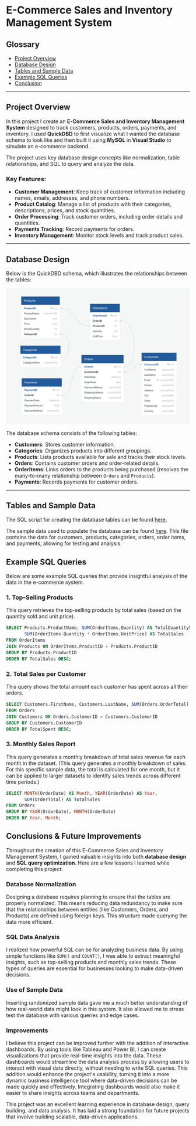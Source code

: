# E-Commerce Sales and Inventory Management System
## Glossary
- [Project Overview](#project-overview)
- [Database Design](#database-design)
- [Tables and Sample Data](#tables-and-sample-data)
- [Example SQL Queries](#example-sql-queries)
- [Conclusion](#conclusions--future-improvements)

---

## Project Overview
In this project I create an **E-Commerce Sales and Inventory Management System** designed to track customers, products, orders, payments, and inventory. I used **QuickDBD** to first visualize what I wanted the database schema to look like and then built it using **MySQL** in **Visual Studio** to simulate an e-commerce backend.

The project uses key database design concepts like normalization, table relationships, and SQL to query and analyze the data.

### Key Features:
- **Customer Management**: Keep track of customer information including names, emails, addresses, and phone numbers.
- **Product Catalog**: Manage a list of products with their categories, descriptions, prices, and stock quantities.
- **Order Processing**: Track customer orders, including order details and quantities.
- **Payments Tracking**: Record payments for orders.
- **Inventory Management**: Monitor stock levels and track product sales.

---

## Database Design

Below is the QuickDBD schema, which illustrates the relationships between the tables:

![E-Commerce ERD](QuickDBD_Shcema.png)

The database schema consists of the following tables:

- **Customers**: Stores customer information.
- **Categories**: Organizes products into different groupings.
- **Products**: Lists products available for sale and tracks their stock levels.
- **Orders**: Contains customer orders and order-related details.
- **OrderItems**: Links orders to the products being purchased (resolves the many-to-many relationship between `Orders` and `Products`).
- **Payments**: Records payments for customer orders.

---

## Tables and Sample Data

The SQL script for creating the database tables can be found [here](create_tables.sql).

The sample data used to populate the database can be found [here](sample_data.sql). This file contains the data for customers, products, categories, orders, order items, and payments, allowing for testing and analysis.

## Example SQL Queries

Below are some example SQL queries that provide insightful analysis of the data in the e-commerce system.

### 1. Top-Selling Products
This query retrieves the top-selling products by total sales (based on the quantity sold and unit price).

```sql
SELECT Products.ProductName, SUM(OrderItems.Quantity) AS TotalQuantitySold, 
       SUM(OrderItems.Quantity * OrderItems.UnitPrice) AS TotalSales
FROM OrderItems
JOIN Products ON OrderItems.ProductID = Products.ProductID
GROUP BY Products.ProductID
ORDER BY TotalSales DESC;
```

### 2. Total Sales per Customer
This query shows the total amount each customer has spent across all their orders.

```sql
SELECT Customers.FirstName, Customers.LastName, SUM(Orders.OrderTotal) AS TotalSpent
FROM Orders
JOIN Customers ON Orders.CustomerID = Customers.CustomerID
GROUP BY Customers.CustomerID
ORDER BY TotalSpent DESC;
```

### 3. Monthly Sales Report 
This query generates a monthly breakdown of total sales revenue for each month in the dataset.
(This query generates a monthly breakdown of sales. For this specific sample data, the total is calculated for one month, but it can be applied to larger datasets to identify sales trends across different time periods.)

```sql
SELECT MONTH(OrderDate) AS Month, YEAR(OrderDate) AS Year, 
       SUM(OrderTotal) AS TotalSales
FROM Orders
GROUP BY YEAR(OrderDate), MONTH(OrderDate)
ORDER BY Year, Month;
```

## Conclusions & Future Improvements

Throughout the creation of this E-Commerce Sales and Inventory Management System, I gained valuable insights into both **database design** and **SQL query optimization**. Here are a few lessons I learned while completing this project:

### Database Normalization
Designing a database requires planning to ensure that the tables are properly normalized. This means reducing data redundancy to make sure that the relationships between entities (like Customers, Orders, and Products) are defined using foreign keys. This structure made querying the data more efficient.

### SQL Data Analysis
I realized how powerful SQL can be for analyzing business data. By using simple functions like `SUM()` and `COUNT()`, I was able to extract meaningful insights, such as top-selling products and monthly sales trends. These types of queries are essential for businesses looking to make data-driven decisions.

### Use of Sample Data
Inserting randomized sample data gave me a much better understanding of how real-world data might look in this system. It also allowed me to stress test the database with various queries and edge cases.

### Improvements

I believe this project can be improved further with the addition of interactive dashboards. By using tools like Tableau and Power BI, I can create visualizations that provide real-time insights into the data. These dashboards would streamline the data analysis process by allowing users to interact with visual data directly, without needing to write SQL queries.
This addition would enhance the project's usability, turning it into a more dynamic business intelligence tool where data-driven decisions can be made quickly and effectively. Integrating dashboards would also make it easier to share insights across teams and departments.

This project was an excellent learning experience in database design, query building, and data analysis. It has laid a strong foundation for future projects that involve building scalable, data-driven applications.


